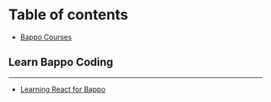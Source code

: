 # Table of contents

* [Bappo Courses](README.md)

## Learn Bappo Coding

---

* [Learning React for Bappo](learn-react-for-bappo.md)

